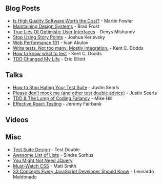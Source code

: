 ## Blog Posts
<a name="#blog-posts"></a>
* [Is High Quality Software Worth the Cost?](https://martinfowler.com/articles/is-quality-worth-cost.html) - Martin Fowler
* [Maintaining Design Systems](http://atomicdesign.bradfrost.com/chapter-5/) - Brad Frost
* [True Lies Of Optimistic User Interfaces](https://www.smashingmagazine.com/2016/11/true-lies-of-optimistic-user-interfaces/) - Denys Mishunov
* [Stop Using Story Points](https://www.industriallogic.com/blog/stop-using-story-points/) - Joshua Kerievsky
* [Web Performance 101](https://3perf.com/talks/web-perf-101/) - Ivan Akulov
* [Write tests. Not too many. Mostly integration.](https://kentcdodds.com/blog/write-tests) - Kent C. Dodds
* [How to know what to test](https://kentcdodds.com/blog/how-to-know-what-to-test) - Kent C. Dodds
* [TDD Changed My Life](https://medium.com/javascript-scene/tdd-changed-my-life-5af0ce099f80) - Eric Elliott

## Talks
<a name="talks"></a>
* [How to Stop Hating Your Test Suite](https://www.youtube.com/watch?v=VD51AkG8EZw) - Justin Searls
* [Please don’t mock me (and other test double advice)](https://vimeo.com/257056050) - Justin Searls
* [TDD & The Lump of Coding Fallancy](http://geepawhill.org/tdd-the-lump-of-coding-fallacy/) - Mike Hill
* [Effective React Testing](https://www.youtube.com/watch?v=Eakp29J38YA) - Jeremy Fairbank

## Videos
<a name="videos"></a>


## Misc
<a name="misc"></a>
* [Test Suite Design](https://github.com/testdouble/contributing-tests/wiki/Test-Suite-Design) - Test Double
* [Awesome List of Lists](https://github.com/sindresorhus/awesome#front-end-development) - Sindre Sorhus
* [You Might Not Need JQuery](http://youmightnotneedjquery.com/)
* [Must-Watch CSS](https://github.com/AllThingsSmitty/must-watch-css) - Matt Smith
* [33 Concepts Every JavaScript Developer Should Know](https://github.com/leonardomso/33-js-concepts) - Leonardo Maldonado